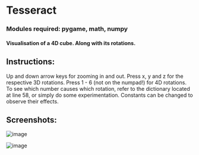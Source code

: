 # Tesseract

### Modules required: pygame, math, numpy

#### Visualisation of a 4D cube. Along with its rotations.

## Instructions:

Up and down arrow keys for zooming in and out. Press x, y and z for the respective 3D rotations. Press 1 - 6 (not on the numpad!) for 4D rotations. To see which number causes which rotation, refer to the dictionary located at line 58, or simply do some experimentation. Constants can be changed to observe their effects.

## Screenshots:

![image](https://user-images.githubusercontent.com/84128922/137426656-ed3613cd-0e67-4fdd-8825-675c60c45b90.png)

![image](https://user-images.githubusercontent.com/84128922/137426727-b6f3e34a-4ed1-4610-9ce3-e7a0c6110229.png)
